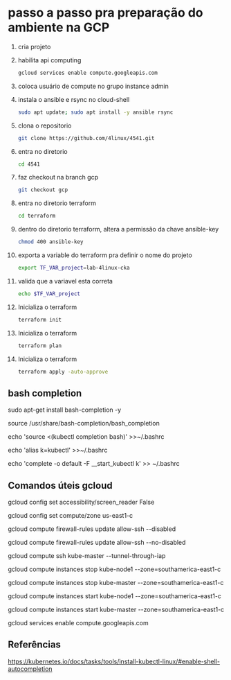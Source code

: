 # passo a passo pra preparação do ambiente na GCP

1. cria projeto
1. habilita api computing

    ```sh
    gcloud services enable compute.googleapis.com
    ```

1. coloca usuário de compute no grupo instance admin
1. instala o ansible e rsync no cloud-shell

    ```sh
    sudo apt update; sudo apt install -y ansible rsync
    ```

1. clona o repositorio

    ```sh
    git clone https://github.com/4linux/4541.git
    ```

1. entra no diretorio

    ```sh
    cd 4541
    ```

1. faz checkout na branch gcp

    ```sh
    git checkout gcp
    ```

1. entra no diretorio terraform

    ```sh
    cd terraform
    ```

1. dentro do diretorio terraform, altera a permissão da chave ansible-key

    ```sh
    chmod 400 ansible-key
    ```

1. exporta a variable do terraform pra definir o nome do projeto

    ```sh
    export TF_VAR_project=lab-4linux-cka
    ```

1. valida que a variavel esta correta

    ```sh
    echo $TF_VAR_project
    ```

1. Inicializa o terraform

    ```sh
    terraform init
    ```


1. Inicializa o terraform

    ```sh
    terraform plan
    ```

1. Inicializa o terraform

    ```sh
    terraform apply -auto-approve

    ```

## bash completion

sudo apt-get install bash-completion -y

source /usr/share/bash-completion/bash_completion

echo 'source <(kubectl completion bash)' >>~/.bashrc

echo 'alias k=kubectl' >>~/.bashrc

echo 'complete -o default -F __start_kubectl k' >> ~/.bashrc

## Comandos úteis gcloud

gcloud config set accessibility/screen_reader False

gcloud config set compute/zone us-east1-c

gcloud compute firewall-rules update allow-ssh --disabled

gcloud compute firewall-rules update allow-ssh --no-disabled

gcloud compute ssh kube-master --tunnel-through-iap

gcloud compute instances stop kube-node1 --zone=southamerica-east1-c

gcloud compute instances stop kube-master --zone=southamerica-east1-c

gcloud compute instances start kube-node1 --zone=southamerica-east1-c

gcloud compute instances start kube-master --zone=southamerica-east1-c 

gcloud services enable compute.googleapis.com

## Referências

https://kubernetes.io/docs/tasks/tools/install-kubectl-linux/#enable-shell-autocompletion